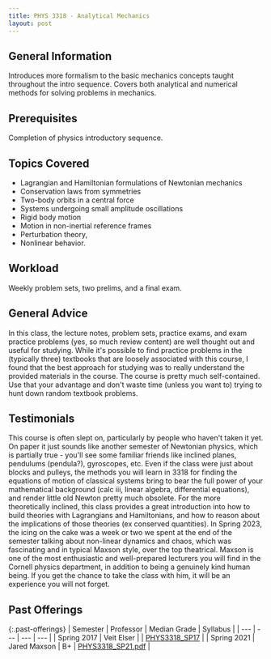 ```yaml
---
title: PHYS 3318 - Analytical Mechanics
layout: post
---
```


<link rel="stylesheet" href="/main.css">

## General Information

Introduces more formalism to the basic mechanics concepts taught throughout the intro sequence. Covers both analytical and numerical methods for solving problems in mechanics.

## Prerequisites

Completion of physics introductory sequence.

## Topics Covered

  - Lagrangian and Hamiltonian formulations of Newtonian mechanics
  - Conservation laws from symmetries
  - Two-body orbits in a central force
  - Systems undergoing small amplitude oscillations
  - Rigid body motion
  - Motion in non-inertial reference frames
  - Perturbation theory,
  - Nonlinear behavior.

## Workload

Weekly problem sets, two prelims, and a final exam. 

## General Advice
In this class, the lecture notes, problem sets, practice exams, and exam practice problems (yes, so much review content) are well thought out and useful for studying. While it's possible to find practice problems in the (typically three) textbooks that are loosely associated with this course, I found that the best approach for studying was to really understand the provided materials in the course. The course is pretty much self-contained. Use that your advantage and don't waste time (unless you want to) trying to hunt down random textbook problems.

## Testimonials
This course is often slept on, particularly by people who haven't taken it yet. On paper it just sounds like another semester of Newtonian physics, which is partially true - you'll see some familiar friends like inclined planes, pendulums (pendula?), gyroscopes, etc. Even if the class were just about blocks and pulleys, the methods you will learn in 3318 for finding the equations of motion of classical systems bring to bear the full power of your mathematical background (calc iii, linear algebra, differential equations), and render little old Newton pretty much obsolete. For the more theoretically inclined, this class provides a great introduction into how to build theories with Lagrangians and Hamiltonians, and how to reason about the implications of those theories (ex conserved quantities). In Spring 2023, the icing on the cake was a week or two we spent at the end of the semester talking about non-linear dynamics and chaos, which was fascinating and in typical Maxson style, over the top theatrical. Maxson is one of the most enthusiastic and well-prepared lecturers you will find in the Cornell physics department, in addition to being a genuinely kind human being. If you get the chance to take the class with him, it will be an experience you will not forget. 


## Past Offerings

{:.past-offerings}
| Semester | Professor | Median Grade | Syllabus |
| --- | --- | --- | --- |
| Spring 2017 | Veit Elser |  | <a href="https://uuuuuu.lassp.cornell.edu/courses/physics_3318_spring_2017">PHYS3318_SP17</a> |
| Spring 2021 | Jared Maxson | B+ | <a href="/syllabi/PHYS3318_SP21.pdf">PHYS3318_SP21.pdf</a> |
